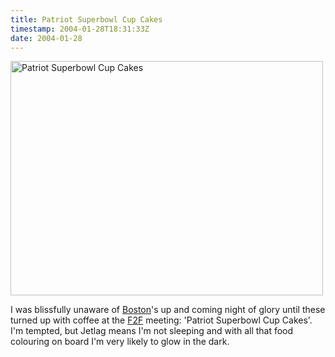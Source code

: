 ```yaml
---
title: Patriot Superbowl Cup Cakes
timestamp: 2004-01-28T18:31:33Z
date: 2004-01-28
---
```


<a href="http://www.flickr.com/photos/psd/143671851/" title="Patriot Superbowl Cup Cakes by psd, on Flickr"><img src="http://farm1.static.flickr.com/9/143671851_5306bd60c9.jpg" width="500" height="375" alt="Patriot Superbowl Cup Cakes" /></a><p>I was blissfully unaware of <a href="http://en.wikipedia.org/wiki/Boston" class="locality">Boston</a>'s up and coming night of glory until these turned up with coffee at the <a href="http://lists.w3.org/Archives/Public/www-ws-desc/2004Feb/0012.html">F2F</a> meeting: 'Patriot Superbowl Cup Cakes'.  I'm tempted, but Jetlag means I'm not sleeping and with all that food colouring on board I'm very likely to glow in the dark.</p>